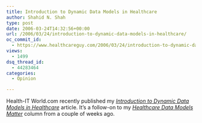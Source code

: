 ```yaml
---
title: Introduction to Dynamic Data Models in Healthcare
author: Shahid N. Shah
type: post
date: 2006-03-24T14:32:56+00:00
url: /2006/03/24/introduction-to-dynamic-data-models-in-healthcare/
oc_commit_id:
  - https://www.healthcareguy.com/2006/03/24/introduction-to-dynamic-data-models-in-healthcare/1478769023
views:
  - 1499
dsq_thread_id:
  - 44283464
categories:
  - Opinion

---
```

Health-IT World.com recently published my _[Introduction to Dynamic Data Models in Healthcare][1]_ article. It&#8217;s a follow-on to my _[Healthcare Data Models Matter][2]_ column from a couple of weeks ago.

 [1]: http://www.health-itworld.com/newsitems/2006/march/03-22-06-news-hitw-dynamic-data
 [2]: http://www.health-itworld.com/newsitems/2006/march/03-16-06-commentary-data-models